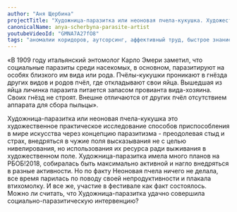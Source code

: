 ```yaml
---
author: "Аня Щербина"
projectTitle: "Художница-паразитка или неоновая пчела-кукушка. Художественное исследование"
canonicalName: anya-scherbyna-parasite-artist
youtubeVideoId: "GMNA7A27fO8"
tags: "аномалии коридоров, аутсорсинг, аффективный труд, быстрое знание -ые -я, все всем, желание, практики самих себя, производственная драма, путь стоп, спонтанная низовая альтернатива, эксплуатация скрытой мотивации, ипох: идеальное письмо отказа художнику, практика маленьких движений, язык и зубы креативности, вирус заботы, недомогание"
---
```

«В 1909 году итальянский энтомолог Карло Эмери заметил, что социальные паразиты среди насекомых, в основном, паразитируют на особях близкого им вида или рода. Пчёлы-кукушки проникают в гнёзда других видов и родов пчёл, где откладывают свои яйца. Вышедшая из яйца личинка паразита питается запасом провианта вида-хозяина. Своих гнёзд не строят. Внешне отличаются от других пчёл отсутствием аппарата для сбора пыльцы».

Художница-паразитка или неоновая пчела-кукушка это художественное практическое исследование способов приспособления в мире искусства через концепцию паразитизма - преодолевая стыд и страх, внедряться в чужие поля высказывания не с целью нивелирования, но использования их ресурса ради выживания в художественном поле. Художница-паразитка имела много планов на РБОБ!2018, собиралась быть максимально активной и нагло внедряться в разные активности. Но по факту Неоновая пчела ничего не делала, все время парилась по поводу своей непродуктивности и плакала втихомолку. И все же, участие в фестивале как факт состоялось. Можно ли считать, что Художница-паразитка удачно совершила социально-паразитическую интервенцию?
